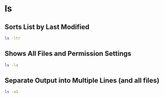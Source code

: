 # ls

## Sorts List by Last Modified

```bash
ls -ltr
```

## Shows All Files and Permission Settings

```bash
ls -la
```

## Separate Output into Multiple Lines (and all files)

```bash
ls -a1
```

